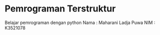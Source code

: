 # Pemrograman Terstruktur
Belajar pemrograman dengan python
Nama : Maharani Ladja Puwa
NIM  : K3521078
